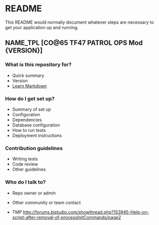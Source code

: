 # README #

This README would normally document whatever steps are necessary to get your application up and running.

## NAME_TPL [CO@65 TF47 PATROL OPS Mod {VERSION}] ##

### What is this repository for? ###

* Quick summary
* Version
* [Learn Markdown](https://bitbucket.org/tutorials/markdowndemo)

### How do I get set up? ###

* Summary of set up
* Configuration
* Dependencies
* Database configuration
* How to run tests
* Deployment instructions

### Contribution guidelines ###

* Writing tests
* Code review
* Other guidelines

### Who do I talk to? ###

* Repo owner or admin
* Other community or team contact

* TMP
http://forums.bistudio.com/showthread.php?153945-Help-on-script-after-removal-of-processInitCommands/page2